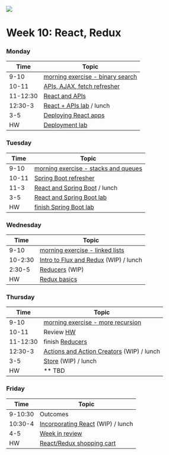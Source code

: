 ![](https://ga-dash.s3.amazonaws.com/production/assets/logo-9f88ae6c9c3871690e33280fcf557f33.png)

# Week 10: React, Redux

### Monday

Time     |    Topic
---      | ------------
9-10     | [morning exercise - binary search](https://git.generalassemb.ly/sureshmelvinsigera/AMEX/blob/master/Week10/Lessons/1-Monday/binary-search.md)
10-11    | [APIs, AJAX, fetch refresher](https://git.generalassemb.ly/sureshmelvinsigera/AMEX/tree/master/Week10/Lessons/1-Monday/api-refresher-movie-lab)
11-12:30 | [React and APIs](https://git.generalassemb.ly/sureshmelvinsigera/AMEX/tree/master/Week10/Lessons/1-Monday/react-third-party-apis-lesson)
12:30-3  | [React + APIs lab](https://git.generalassemb.ly/sureshmelvinsigera/AMEX/tree/master/Week10/Lessons/1-Monday/react-api-lab) / lunch
3-5      | [Deploying React apps](https://git.generalassemb.ly/sureshmelvinsigera/AMEX/tree/master/Week10/Lessons/1-Monday/react-deploy)
HW       | [Deployment lab](https://git.generalassemb.ly/GA-Cognizant/react-redux/tree/master/react-deploy-lab)


### Tuesday

Time       |    Topic
---        | ------------
9-10       | [morning exercise - stacks and queues](https://git.generalassemb.ly/GA-Cognizant/interview-prep/blob/master/comp-sci-exercises/stacks-queues.md)
10-11      | [Spring Boot refresher](https://git.generalassemb.ly/GA-Cognizant/spring-boot/tree/master/spring-boot-refresher)
11-3       | [React and Spring Boot](https://git.generalassemb.ly/GA-Cognizant/react-redux/tree/master/react-spring-boot-lesson) / lunch
3-5        | [React and Spring Boot lab](https://git.generalassemb.ly/GA-Cognizant/react-redux/tree/master/react-spring-boot-lab)
HW         | [finish Spring Boot lab](https://git.generalassemb.ly/GA-Cognizant/react-redux/tree/master/react-spring-boot-lab)


### Wednesday

Time |    Topic
---  | ------------
9-10    | [morning exercise - linked lists](https://git.generalassemb.ly/GA-Cognizant/interview-prep/tree/master/comp-sci-exercises/linked-list)
10-2:30 | [Intro to Flux and Redux](https://git.generalassemb.ly/GA-Cognizant/redux/tree/master/1-intro-to-redux-and-flux-architecture) (WIP) / lunch
2:30-5  | [Reducers](https://git.generalassemb.ly/GA-Cognizant/redux/tree/master/2-reducers) (WIP)
HW      | [Redux basics](https://git.generalassemb.ly/GA-Cognizant/redux/tree/master/redux-basics-hw)


### Thursday

Time     |    Topic
---      | ------------
9-10     | [morning exercise - more recursion](https://git.generalassemb.ly/GA-Cognizant/interview-prep/blob/master/comp-sci-exercises/recursion-practice.md)
10-11    | Review [HW](https://git.generalassemb.ly/GA-Cognizant/redux/tree/master/redux-basics-hw)
11-12:30 | finish [Reducers](https://git.generalassemb.ly/GA-Cognizant/redux/tree/master/2-reducers)
12:30-3  | [Actions and Action Creators](https://git.generalassemb.ly/GA-Cognizant/redux/tree/master/3-actions-action-creators) (WIP) / lunch
3-5      | [Store](https://git.generalassemb.ly/GA-Cognizant/redux/tree/master/4-store) (WIP) / lunch
HW       | ** TBD


### Friday

Time    |    Topic
---     | ------------
9-10:30 | Outcomes
10:30-4 | [Incorporating React](https://git.generalassemb.ly/GA-Cognizant/redux/tree/master/5-incorporating-react) (WIP) / lunch
4-5     | [Week in review](https://git.generalassemb.ly/GA-Cognizant/additional-material/blob/master/week-in-review.md)
HW      | [React/Redux shopping cart](https://git.generalassemb.ly/GA-Cognizant/redux/tree/master/react-redux-shopping-cart-hw)
